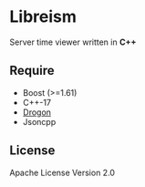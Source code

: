 # Libreism

Server time viewer written in **C++**

## Require

- Boost (>=1.61)
- C++-17
- [Drogon](https://github.com/an-tao/drogon)
- Jsoncpp


## License

Apache License Version 2.0

